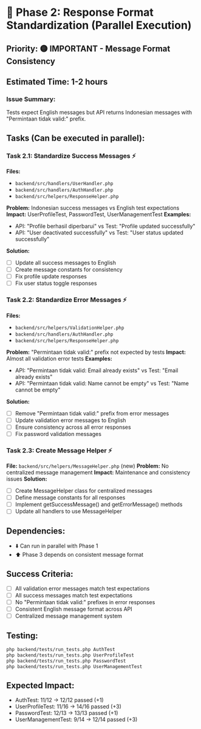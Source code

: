 # 📝 Phase 2: Response Format Standardization (Parallel Execution)

## Priority: 🟡 IMPORTANT - Message Format Consistency
## Estimated Time: 1-2 hours

### Issue Summary:
Tests expect English messages but API returns Indonesian messages with "Permintaan tidak valid:" prefix.

## Tasks (Can be executed in parallel):

### Task 2.1: Standardize Success Messages ⚡
**Files:**
- `backend/src/handlers/UserHandler.php`
- `backend/src/handlers/AuthHandler.php`
- `backend/src/helpers/ResponseHelper.php`

**Problem:** Indonesian success messages vs English test expectations
**Impact:** UserProfileTest, PasswordTest, UserManagementTest
**Examples:**
- API: "Profile berhasil diperbarui" vs Test: "Profile updated successfully"
- API: "User deactivated successfully" vs Test: "User status updated successfully"

**Solution:**
- [ ] Update all success messages to English
- [ ] Create message constants for consistency
- [ ] Fix profile update responses
- [ ] Fix user status toggle responses

### Task 2.2: Standardize Error Messages ⚡
**Files:**
- `backend/src/helpers/ValidationHelper.php`
- `backend/src/handlers/AuthHandler.php`
- `backend/src/helpers/ResponseHelper.php`

**Problem:** "Permintaan tidak valid:" prefix not expected by tests
**Impact:** Almost all validation error tests
**Examples:**
- API: "Permintaan tidak valid: Email already exists" vs Test: "Email already exists"
- API: "Permintaan tidak valid: Name cannot be empty" vs Test: "Name cannot be empty"

**Solution:**
- [ ] Remove "Permintaan tidak valid:" prefix from error messages
- [ ] Update validation error messages to English
- [ ] Ensure consistency across all error responses
- [ ] Fix password validation messages

### Task 2.3: Create Message Helper ⚡
**File:** `backend/src/helpers/MessageHelper.php` (new)
**Problem:** No centralized message management
**Impact:** Maintenance and consistency issues
**Solution:**
- [ ] Create MessageHelper class for centralized messages
- [ ] Define message constants for all responses
- [ ] Implement getSuccessMessage() and getErrorMessage() methods
- [ ] Update all handlers to use MessageHelper

## Dependencies:
- ⬇️ Can run in parallel with Phase 1
- ⬆️ Phase 3 depends on consistent message format

## Success Criteria:
- [ ] All validation error messages match test expectations
- [ ] All success messages match test expectations
- [ ] No "Permintaan tidak valid:" prefixes in error responses
- [ ] Consistent English message format across API
- [ ] Centralized message management system

## Testing:
```bash
php backend/tests/run_tests.php AuthTest
php backend/tests/run_tests.php UserProfileTest
php backend/tests/run_tests.php PasswordTest
php backend/tests/run_tests.php UserManagementTest
```

## Expected Impact:
- AuthTest: 11/12 → 12/12 passed (+1)
- UserProfileTest: 11/16 → 14/16 passed (+3)
- PasswordTest: 12/13 → 13/13 passed (+1)
- UserManagementTest: 9/14 → 12/14 passed (+3)